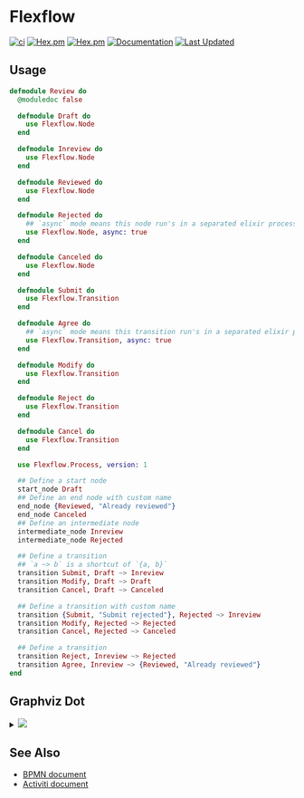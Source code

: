 # Flexflow

[![ci](https://github.com/clszzyh/flexflow/workflows/ci/badge.svg)](https://github.com/clszzyh/flexflow/actions)
[![Hex.pm](https://img.shields.io/hexpm/v/flexflow)](http://hex.pm/packages/flexflow)
[![Hex.pm](https://img.shields.io/hexpm/dt/flexflow)](http://hex.pm/packages/flexflow)
[![Documentation](https://img.shields.io/badge/hexdocs-latest-blue.svg)](https://hexdocs.pm/flexflow/readme.html)
[![Last Updated](https://img.shields.io/github/last-commit/clszzyh/flexflow.svg)](https://github.com/clszzyh/flexflow/commits/master)

<!-- MDOC -->

## Usage

```elixir
defmodule Review do
  @moduledoc false

  defmodule Draft do
    use Flexflow.Node
  end

  defmodule Inreview do
    use Flexflow.Node
  end

  defmodule Reviewed do
    use Flexflow.Node
  end

  defmodule Rejected do
    ## `async` mode means this node run's in a separated elixir process.
    use Flexflow.Node, async: true
  end

  defmodule Canceled do
    use Flexflow.Node
  end

  defmodule Submit do
    use Flexflow.Transition
  end

  defmodule Agree do
    ## `async` mode means this transition run's in a separated elixir process.
    use Flexflow.Transition, async: true
  end

  defmodule Modify do
    use Flexflow.Transition
  end

  defmodule Reject do
    use Flexflow.Transition
  end

  defmodule Cancel do
    use Flexflow.Transition
  end

  use Flexflow.Process, version: 1

  ## Define a start node
  start_node Draft
  ## Define an end node with custom name
  end_node {Reviewed, "Already reviewed"}
  end_node Canceled
  ## Define an intermediate node
  intermediate_node Inreview
  intermediate_node Rejected

  ## Define a transition
  ## `a ~> b` is a shortcut of `{a, b}`
  transition Submit, Draft ~> Inreview
  transition Modify, Draft ~> Draft
  transition Cancel, Draft ~> Canceled

  ## Define a transition with custom name
  transition {Submit, "Submit rejected"}, Rejected ~> Inreview
  transition Modify, Rejected ~> Rejected
  transition Cancel, Rejected ~> Canceled

  ## Define a transition
  transition Reject, Inreview ~> Rejected
  transition Agree, Inreview ~> {Reviewed, "Already reviewed"}
end
```

<!-- MDOC -->

## Graphviz Dot

<details>
<summary><img src="https://g.gravizo.com/source/custom_mark10?https%3A%2F%2Fraw.githubusercontent.com%2Fclszzyh%2Fflexflow%2Fmaster%2FREADME.md"></summary>

```dot
// custom_mark10
digraph review {
  size ="4,4";
  draft [label="draft",shape=doublecircle,color=".7 .3 1.0"];
  Already_reviewed [label="Already reviewed",shape=circle,color=red];
  canceled [label="canceled",shape=circle,color=red];
  inreview [label="inreview",shape=box];
  rejected [label="rejected",shape=box];
  draft -> inreview [label="submit"];
  draft -> draft [label="modify",color=blue];
  draft -> canceled [label="cancel"];
  rejected -> inreview [label="submit"];
  rejected -> rejected [label="modify",color=blue];
  rejected -> canceled [label="cancel"];
  inreview -> rejected [label="reject"];
  inreview -> Already_reviewed [label="agree"];
}
// custom_mark10
```
</details>

## See Also

* [BPMN document](https://www.omg.org/spec/BPMN/2.0/PDF)
* [Activiti document](http://www.mossle.com/docs/activiti/index.html#bpmn20)
